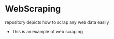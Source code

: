 # WebScraping
repository depicts how to scrap any web data easily
 * This is an  example of web scraping
